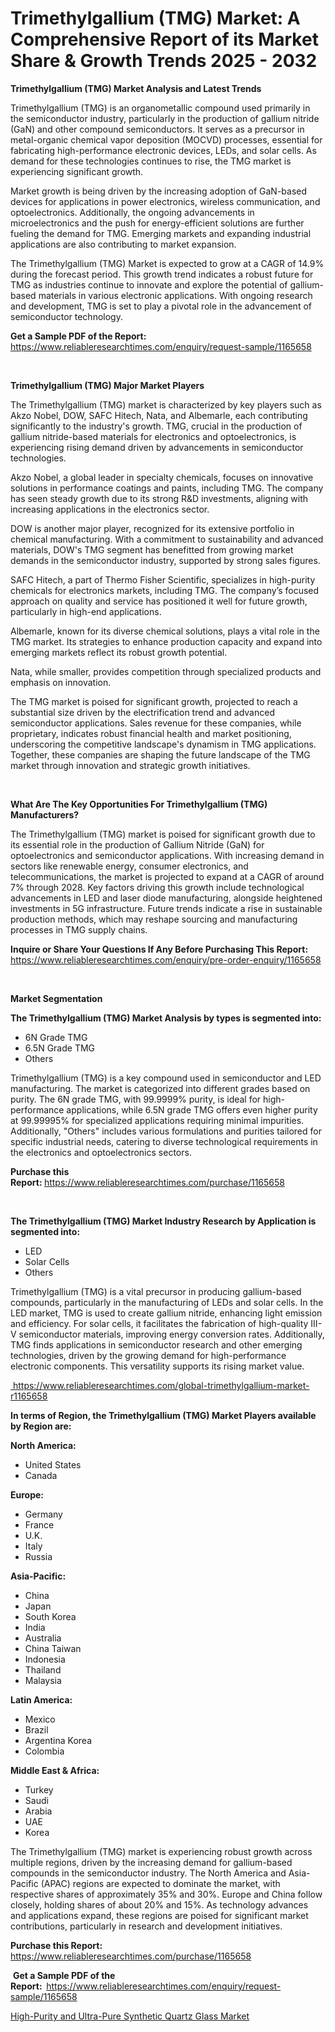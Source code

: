 <p><h1>Trimethylgallium (TMG) Market: A Comprehensive Report of its Market Share & Growth Trends 2025 - 2032</h1></p><p><strong>Trimethylgallium (TMG) Market Analysis and Latest Trends</strong></p>
<p><p>Trimethylgallium (TMG) is an organometallic compound used primarily in the semiconductor industry, particularly in the production of gallium nitride (GaN) and other compound semiconductors. It serves as a precursor in metal-organic chemical vapor deposition (MOCVD) processes, essential for fabricating high-performance electronic devices, LEDs, and solar cells. As demand for these technologies continues to rise, the TMG market is experiencing significant growth.</p><p>Market growth is being driven by the increasing adoption of GaN-based devices for applications in power electronics, wireless communication, and optoelectronics. Additionally, the ongoing advancements in microelectronics and the push for energy-efficient solutions are further fueling the demand for TMG. Emerging markets and expanding industrial applications are also contributing to market expansion.</p><p>The Trimethylgallium (TMG) Market is expected to grow at a CAGR of 14.9% during the forecast period. This growth trend indicates a robust future for TMG as industries continue to innovate and explore the potential of gallium-based materials in various electronic applications. With ongoing research and development, TMG is set to play a pivotal role in the advancement of semiconductor technology.</p></p>
<p><strong>Get a Sample PDF of the Report:&nbsp;</strong> <a href="https://www.reliableresearchtimes.com/enquiry/request-sample/1165658?utm_campaign=3315&utm_medium=2&utm_source=Github&utm_content=ia&utm_term=03042025&utm_id=trimethylgallium-tmg">https://www.reliableresearchtimes.com/enquiry/request-sample/1165658</a></p>
<p>&nbsp;</p>
<p><strong>Trimethylgallium (TMG) Major Market Players</strong></p>
<p><p>The Trimethylgallium (TMG) market is characterized by key players such as Akzo Nobel, DOW, SAFC Hitech, Nata, and Albemarle, each contributing significantly to the industry's growth. TMG, crucial in the production of gallium nitride-based materials for electronics and optoelectronics, is experiencing rising demand driven by advancements in semiconductor technologies.</p><p>Akzo Nobel, a global leader in specialty chemicals, focuses on innovative solutions in performance coatings and paints, including TMG. The company has seen steady growth due to its strong R&D investments, aligning with increasing applications in the electronics sector.</p><p>DOW is another major player, recognized for its extensive portfolio in chemical manufacturing. With a commitment to sustainability and advanced materials, DOW's TMG segment has benefitted from growing market demands in the semiconductor industry, supported by strong sales figures. </p><p>SAFC Hitech, a part of Thermo Fisher Scientific, specializes in high-purity chemicals for electronics markets, including TMG. The company’s focused approach on quality and service has positioned it well for future growth, particularly in high-end applications.</p><p>Albemarle, known for its diverse chemical solutions, plays a vital role in the TMG market. Its strategies to enhance production capacity and expand into emerging markets reflect its robust growth potential.</p><p>Nata, while smaller, provides competition through specialized products and emphasis on innovation. </p><p>The TMG market is poised for significant growth, projected to reach a substantial size driven by the electrification trend and advanced semiconductor applications. Sales revenue for these companies, while proprietary, indicates robust financial health and market positioning, underscoring the competitive landscape's dynamism in TMG applications. Together, these companies are shaping the future landscape of the TMG market through innovation and strategic growth initiatives.</p></p>
<p>&nbsp;</p>
<p><strong>What Are The Key Opportunities For Trimethylgallium (TMG) Manufacturers?</strong></p>
<p><p>The Trimethylgallium (TMG) market is poised for significant growth due to its essential role in the production of Gallium Nitride (GaN) for optoelectronics and semiconductor applications. With increasing demand in sectors like renewable energy, consumer electronics, and telecommunications, the market is projected to expand at a CAGR of around 7% through 2028. Key factors driving this growth include technological advancements in LED and laser diode manufacturing, alongside heightened investments in 5G infrastructure. Future trends indicate a rise in sustainable production methods, which may reshape sourcing and manufacturing processes in TMG supply chains.</p></p>
<p><strong>Inquire or Share Your Questions If Any Before Purchasing This Report:</strong> <a href="https://www.reliableresearchtimes.com/enquiry/pre-order-enquiry/1165658?utm_campaign=3315&utm_medium=2&utm_source=Github&utm_content=ia&utm_term=03042025&utm_id=trimethylgallium-tmg">https://www.reliableresearchtimes.com/enquiry/pre-order-enquiry/1165658</a></p>
<p>&nbsp;</p>
<p><strong>Market Segmentation</strong></p>
<p><strong>The Trimethylgallium (TMG) Market Analysis by types is segmented into:</strong></p>
<p><ul><li>6N Grade TMG</li><li>6.5N Grade TMG</li><li>Others</li></ul></p>
<p><p>Trimethylgallium (TMG) is a key compound used in semiconductor and LED manufacturing. The market is categorized into different grades based on purity. The 6N grade TMG, with 99.9999% purity, is ideal for high-performance applications, while 6.5N grade TMG offers even higher purity at 99.99995% for specialized applications requiring minimal impurities. Additionally, "Others" includes various formulations and purities tailored for specific industrial needs, catering to diverse technological requirements in the electronics and optoelectronics sectors.</p></p>
<p><strong>Purchase this Report:&nbsp;</strong><a href="https://www.reliableresearchtimes.com/purchase/1165658?utm_campaign=3315&utm_medium=2&utm_source=Github&utm_content=ia&utm_term=03042025&utm_id=trimethylgallium-tmg">https://www.reliableresearchtimes.com/purchase/1165658</a></p>
<p>&nbsp;</p>
<p><strong>The Trimethylgallium (TMG) Market Industry Research by Application is segmented into:</strong></p>
<p><ul><li>LED</li><li>Solar Cells</li><li>Others</li></ul></p>
<p><p>Trimethylgallium (TMG) is a vital precursor in producing gallium-based compounds, particularly in the manufacturing of LEDs and solar cells. In the LED market, TMG is used to create gallium nitride, enhancing light emission and efficiency. For solar cells, it facilitates the fabrication of high-quality III-V semiconductor materials, improving energy conversion rates. Additionally, TMG finds applications in semiconductor research and other emerging technologies, driven by the growing demand for high-performance electronic components. This versatility supports its rising market value.</p></p>
<p><a href="https://www.reliableresearchtimes.com/global-trimethylgallium-market-r1165658?utm_campaign=3315&utm_medium=2&utm_source=Github&utm_content=ia&utm_term=03042025&utm_id=trimethylgallium-tmg">&nbsp;https://www.reliableresearchtimes.com/global-trimethylgallium-market-r1165658</a></p>
<p><strong>In terms of Region, the Trimethylgallium (TMG) Market Players available by Region are:</strong></p>
<p>
    <p> <strong> North America: </strong>
        <ul>
            <li>United States</li>
            <li>Canada</li>
        </ul>
        </p> 
    <p> <strong> Europe: </strong>
        <ul>
            <li>Germany</li>
            <li>France</li>
            <li>U.K.</li>
            <li>Italy</li>
            <li>Russia</li>
        </ul>
        </p> 
    <p> <strong> Asia-Pacific: </strong>
        <ul>
            <li>China</li>
            <li>Japan</li>
            <li>South Korea</li>
            <li>India</li>
            <li>Australia</li>
            <li>China Taiwan</li>
            <li>Indonesia</li>
            <li>Thailand</li>
            <li>Malaysia</li>
        </ul>
        </p> 
    <p> <strong> Latin America: </strong>
        <ul>
            <li>Mexico</li>
            <li>Brazil</li>
            <li>Argentina Korea</li>
            <li>Colombia</li>
        </ul>
        </p> 
    <p> <strong> Middle East & Africa: </strong>
        <ul>
            <li>Turkey</li>
            <li>Saudi</li>
            <li>Arabia</li>
            <li>UAE</li>
            <li>Korea</li>
        </ul>
    </p>
    </p>
<p><p>The Trimethylgallium (TMG) market is experiencing robust growth across multiple regions, driven by the increasing demand for gallium-based compounds in the semiconductor industry. The North America and Asia-Pacific (APAC) regions are expected to dominate the market, with respective shares of approximately 35% and 30%. Europe and China follow closely, holding shares of about 20% and 15%. As technology advances and applications expand, these regions are poised for significant market contributions, particularly in research and development initiatives.</p></p>
<p><strong>Purchase this Report: </strong><a href="https://www.reliableresearchtimes.com/purchase/1165658?utm_campaign=3315&utm_medium=2&utm_source=Github&utm_content=ia&utm_term=03042025&utm_id=trimethylgallium-tmg">https://www.reliableresearchtimes.com/purchase/1165658</a></p>
<p>&nbsp;<strong>Get a Sample PDF of the Report:&nbsp;&nbsp;</strong><a href="https://www.reliableresearchtimes.com/enquiry/request-sample/1165658?utm_campaign=3315&utm_medium=2&utm_source=Github&utm_content=ia&utm_term=03042025&utm_id=trimethylgallium-tmg">https://www.reliableresearchtimes.com/enquiry/request-sample/1165658</a></p>
<p><strong></strong></p>
<p><p><a href="https://github.com/sderolza/Market-Research-Report-List-1/blob/main/high-purity-and-ultra-pure-synthetic-quartz-glass-market.md?utm_campaign=3315&utm_medium=2&utm_source=Github&utm_content=ia&utm_term=03042025&utm_id=trimethylgallium-tmg">High-Purity and Ultra-Pure Synthetic Quartz Glass Market</a></p></p>